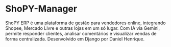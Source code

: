 # ShoPY-Manager
ShoPY ERP é uma plataforma de gestão para vendedores online, integrando Shopee, Mercado Livre e outras lojas em um só lugar. Com IA via Gemini, permite responder clientes, analisar comentários e visualizar vendas de forma centralizada. Desenvolvido em Django por Daniel Henrique.
